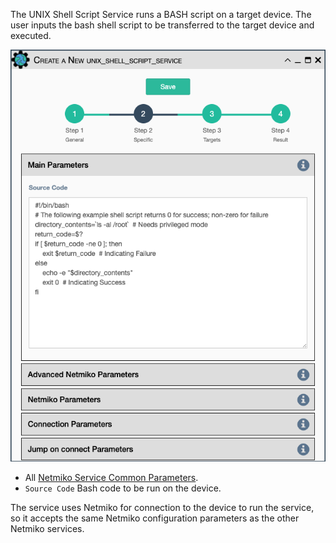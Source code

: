 The UNIX Shell Script Service runs a BASH script on a target device. The
user inputs the bash shell script to be transferred to the target device
and executed.

![UNIX Shell Service](../../_static/automation/builtin_service_types/unix_shellscript.png)

- All [Netmiko Service Common Parameters](netmiko_common.md).
- `Source Code` Bash code to be run on the device.

The service uses Netmiko for connection to the device to run the service,
so it accepts the same Netmiko configuration parameters as the other 
Netmiko services.
